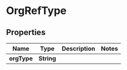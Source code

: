 
# OrgRefType

## Properties
Name | Type | Description | Notes
------------ | ------------- | ------------- | -------------
**orgType** | **String** |  | 



